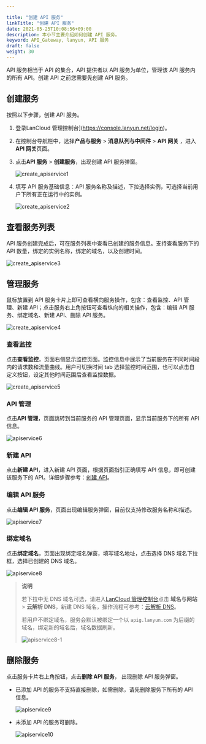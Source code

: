 ```yaml
---

title: "创建 API 服务"
linkTitle: "创建 API 服务"
date: 2021-05-25T10:08:56+09:00
description: 本小节主要介绍如何创建 API 服务。 
keyword: API_Gateway, lanyun, API 服务
draft: false
weight: 30
---
```


API 服务相当于 API 的集合，API 提供者以 API 服务为单位，管理该 API 服务内的所有 API。创建 API 之前您需要先创建 API 服务。

## 创建服务

按照以下步骤，创建 API 服务。

1. 登录LanCloud 管理控制台](https://console.lanyun.net/login)。

2. 在控制台导航栏中，选择**产品与服务** > **消息队列与中间件** > **API 网关** ，进入**API 网关**页面。

3. 点击**API 服务** > **创建服务**，出现创建 API 服务弹窗。

   ![create_apiservice1](../_images/create_apiservice1.png)

4. 填写 API 服务基础信息：API 服务名称及描述，下拉选择实例，可选择当前用户下所有正在运行中的实例。

   ![create_apiservice2](../_images/create_apiservice2.png)

## 查看服务列表

API 服务创建完成后，可在服务列表中查看已创建的服务信息。支持查看服务下的 API 数量，绑定的实例名称，绑定的域名，以及创建时间。

![create_apiservice3](../_images/create_apiservice3.png)

## 管理服务

鼠标放置到 API 服务卡片上即可查看横向服务操作，包含：查看监控、API 管理、新建 API；点击服务右上角按钮可查看纵向的相关操作，包含：编辑 API 服务、绑定域名、新建 API、删除 API 服务。

![create_apiservice4](../_images/create_apiservice4.png)

### 查看监控

点击**查看监控**，页面右侧显示监控页面。监控信息中展示了当前服务在不同时间段内的请求数和流量曲线。用户可切换时间 tab 选择监控时间范围，也可以点击自定义按钮，设定其他时间范围后查看监控数据。

![create_apiservice5](../_images/create_apiservice5.png)

### API 管理

点击**API 管理**，页面跳转到当前服务的 API 管理页面，显示当前服务下的所有 API 信息。

![apiservice6](../_images/apiservice6.png)

### 新建 API

点击**新建 API**，进入新建 API 页面，根据页面指引正确填写 API 信息，即可创建该服务下的 API。详细步骤参考：[创建 API](../api/create_api/)。

### 编辑 API 服务

点击**编辑 API 服务**，页面出现编辑服务弹窗，目前仅支持修改服务名称和描述。

![apiservice7](../_images/apiservice7.png)

### 绑定域名

点击**绑定域名**，页面出现绑定域名弹窗，填写域名地址，点击选择 DNS 域名下拉框，选择已创建的 DNS 域名。

![apiservice8](../_images/apiservice8.png)

> **说明**
>
> 若下拉中无 DNS 域名可选，请进入[LanCloud 管理控制台](https://console.lanyun.net/login)点击 **域名与网站** > **云解析 DNS**，新建 DNS 域名，操作流程可参考：[云解析 DNS](../../../../../site/dns/quickstart/creatgslbpolicy/)。
>
> 若用户不绑定域名，服务会默认被绑定一个以 `apig.lanyun.com` 为后缀的域名，绑定新的域名后，域名数据刷新。
>
> ![apiservice8-1](../_images/apiservice8-1.png)

## 删除服务

点击服务卡片右上角按钮，点击**删除 API  服务**， 出现删除 API 服务弹窗。

- 已添加 API 的服务不支持直接删除，如需删除，请先删除服务下所有的 API 信息。

  ![apiservice9](../_images/apiservice9.png)

- 未添加 API 的服务可删除。

  ![apiservice10](../_images/apiservice10.png)
